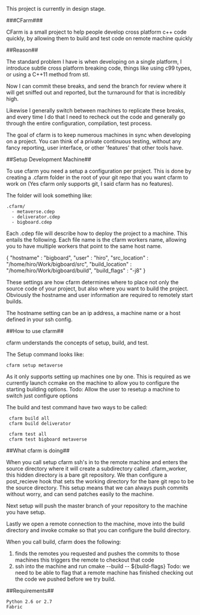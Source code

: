 This project is currently in design stage.

###CFarm###

CFarm is a small project to help people develop cross platform c++ code
quickly, by allowing them to build and test code on remote machine quickly


##Reason##

The standard problem I have is when developing on a single platform,
I introduce subtle cross platform breaking code, things like using
c99 types, or using a C++11 method from stl.

Now I can commit these breaks, and send the branch for review where
it will get sniffed out and reported, but the turnaround for that is
incredibly high.

Likewise I generally switch between machines to replicate these breaks,
and every time I do that I need to recheck out the code and generally go
through the entire configuration, compilation, test process.

The goal of cfarm is to keep numerous machines in sync when developing
on a project. You can think of a private continuous testing, without any fancy
reporting, user interface, or other 'features' that other tools have.

##Setup Development Machine##

To use cfarm you need a setup a configuration per project. This is
done by creating a .cfarm folder in the root of your git repo that
you want cfarm to work on (Yes cfarm only supports git, I said cfarm
has no features).

The folder will look something like:
```
.cfarm/
  - metaverse.cdep
  - deliverator.cdep
  - bigboard.cdep
```

Each .cdep file will describe how to deploy the project to a machine. This
entails the following. Each file name is the cfarm workers name, allowing
you to have multiple workers that point to the same host name.

{
"hostname" : "bigboard",
"user" : "hiro",
"src_location" : "/home/hiro/Work/bigboard/src",
"build_location" : "/home/hiro/Work/bigboard/build",
"build_flags" : "-j8"
}

These settings are how cfarm determines where to place not only the source
code of your project, but also where you want to build the project. Obviously
the hostname and user information are required to remotely start builds.

The hostname setting can be an ip address, a machine name or a host defined
in your ssh config.

##How to use cfarm##

cfarm understands the concepts of setup, build, and test.

The Setup command looks like:

```
cfarm setup metaverse
```

As it only supports setting up machines one by one. This is required as we
currently launch ccmake on the machine to allow you to configure the starting
building options. Todo: Allow the user to resetup a machine to switch just
configure options

The build and test command have two ways to be called:

```
 cfarm build all
 cfarm build deliverator

 cfarm test all
 cfarm test bigboard metaverse
```


##What cfarm is doing##

When you call setup cfarm ssh's in to the remote machine and enters the
source directory where it will create a subdirectory called .cfarm_worker,
this hidden directory is a bare git repository. We than configure a post_recieve
hook that sets the working directory for the bare git repo to be the source
directory. This setup means that we can always push commits without worry,
and can send patches easily to the machine.

Next setup will push the master branch of your repository to the machine
you have setup.

Lastly we open a remote connection to the machine, move into the build
directory and invoke ccmake so that you can configure the build directory.

When you call build, cfarm does the following:
  1. finds the remotes you requested and pushes the commits to those machines
     this triggers the remote to checkout that code
  2. ssh into the machine and run cmake --build -- ${build-flags}
Todo: we need to be able to flag that a remote machine has finished checking
out the code we pushed before we try build.

##Requirements##

```
Python 2.6 or 2.7
Fabric
```




